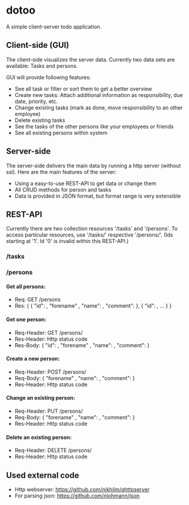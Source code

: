 # dotoo
A simple client-server todo application. 

## Client-side (GUI)
The client-side visualizes the server data. Currently two data sets are available: Tasks and persons. 

GUI will provide following features:
- See all task or filter or sort them to get a better overview
- Create new tasks: Attach additional information as responsibility, due date, priority, etc.
- Change existing tasks (mark as done, move responsibility to an other employee)
- Delete existing tasks
- See the tasks of the other persons like your employees or friends
- See all existing persons within system

## Server-side
The server-side delivers the main data by running a http server (without ssl). Here are the main features of the server:
- Using a easy-to-use REST-API to get data or change them
- All CRUD methods for person and tasks
- Data is provided in JSON format, but format range is very extensible

## REST-API
Currently there are two collection resources '/tasks' and '/persons'. To access particular resources, use '/tasks/<id>' respective '/persons/<id>'. (Ids starting at '1'. Id '0' is invalid within this REST-API.)

### /tasks

### /persons
#### Get all persons: 
- Req: GET /persons
- Res: { { "id": <id>, "forename" <string>, "name": <string>, "comment": <string> }, { "id": <id>, ... } }

#### Get one person:
- Req-Header: GET /persons/<id>
- Res-Header: Http status code
- Res-Body: { "id": <id>, "forename" <string>, "name": <string>, "comment": <string> }
  
#### Create a new person:
- Req-Header: POST /persons/<id>
- Req-Body: { "forename" <string>, "name": <string>, "comment": <string> }
- Res-Header: Http status code

#### Change an existing person:
- Req-Header: PUT /persons/<id>
- Req-Body: { "forename" <string>, "name": <string>, "comment": <string> }
- Res-Header: Http status code

#### Delete an existing person:
- Req-Header: DELETE /persons/<id>
- Res-Header: Http status code



## Used external code
- Http webserver: https://github.com/nikhilm/qhttpserver
- For parsing json: https://github.com/nlohmann/json
